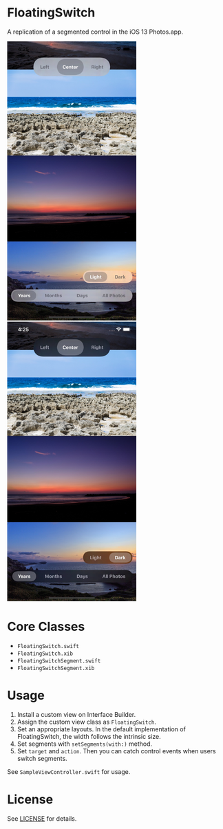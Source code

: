 # FloatingSwitch

A replication of a segmented control in the iOS 13 Photos.app.

<img src="./demo-light.jpg" alt="Demo Image: Light Mode" width=300> <img src="./demo-dark.jpg" alt="Demo Image: Dark Mode" width=300>



# Core Classes

- `FloatingSwitch.swift`
- `FloatingSwitch.xib`
- `FloatingSwitchSegment.swift`
- `FloatingSwitchSegment.xib`


# Usage

1. Install a custom view on Interface Builder.
2. Assign the custom view class as `FloatingSwitch`.
3. Set an appropriate layouts. In the default implementation of FloatingSwitch, the width follows the intrinsic size.
4. Set segments with `setSegments(with:)` method.
5. Set `target` and `action`. Then you can catch control events when users switch segments.

See `SampleViewController.swift` for usage.


# License

See [LICENSE](./LICENSE) for details.

